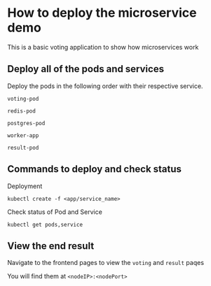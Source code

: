 # How to deploy the microservice demo

This is a basic voting application to show how microservices work

## Deploy all of the pods and services

Deploy the pods in the following order with their respective service.

`voting-pod`

`redis-pod`

`postgres-pod`

`worker-app`

`result-pod`

## Commands to deploy and check status

Deployment

``` shell
kubectl create -f <app/service_name>
```

Check status of Pod and Service

``` shell
kubectl get pods,service
```

## View the end result

Navigate to the frontend pages to view the `voting` and `result` paqes

You will find them at `<nodeIP>:<nodePort>`
